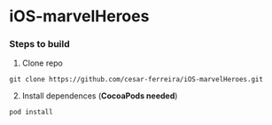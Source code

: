 # iOS-marvelHeroes

### Steps to build
1. Clone repo 
```
git clone https://github.com/cesar-ferreira/iOS-marvelHeroes.git
```
2. Install dependences (**CocoaPods needed**)
```
pod install
```
